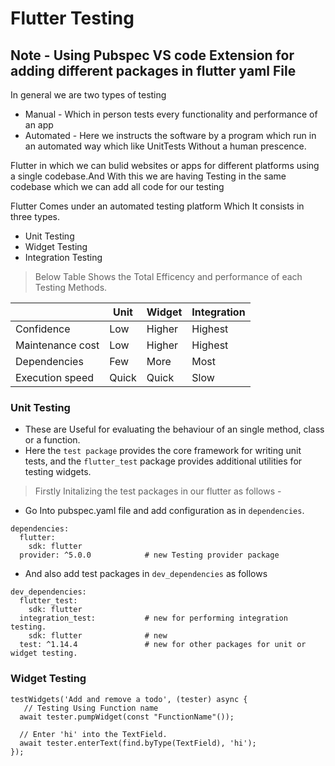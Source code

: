 # Flutter Testing 

## Note - Using **Pubspec** VS code Extension for adding different packages in flutter yaml File

In general we are two types of testing
* Manual - Which in person tests every functionality and performance of an app 
* Automated - Here we instructs the software by a program which run in an automated way which like UnitTests Without a human prescence.

Flutter in which we can bulid websites or apps for different platforms using a single codebase.And With this we are having Testing in the same codebase which we can add all code for our testing

Flutter Comes under an automated testing platform Which It consists in three types.
* Unit Testing
* Widget Testing
* Integration Testing

> Below Table Shows the Total Efficency and performance of each Testing Methods.

|                   | Unit          | Widget        | Integration |
| -------------     | ------------- | ------------- | ------------- |
| Confidence        | Low           | Higher        | Highest  |
| Maintenance cost  | Low           | Higher        | Highest  |
| Dependencies      | Few           | More          | Most  |
| Execution speed   | Quick         | Quick         | Slow  |

### Unit Testing
* These are Useful for evaluating the behaviour of an single method, class or a function.
* Here the `test package` provides the core framework for writing unit tests, and the `flutter_test` package provides additional utilities for testing widgets. 
> Firstly Initalizing the test packages in our flutter as follows -
* Go Into pubspec.yaml file and add configuration as in `dependencies`.
```
dependencies:
  flutter:
    sdk: flutter
  provider: ^5.0.0            # new Testing provider package 
```
* And also add test packages in  `dev_dependencies` as follows
```
dev_dependencies:
  flutter_test:
    sdk: flutter
  integration_test:           # new for performing integration testing.
    sdk: flutter              # new
  test: ^1.14.4               # new for other packages for unit or widget testing.
```
### Widget Testing

```
testWidgets('Add and remove a todo', (tester) async {
   // Testing Using Function name
  await tester.pumpWidget(const "FunctionName"());

  // Enter 'hi' into the TextField.
  await tester.enterText(find.byType(TextField), 'hi');
});
```




